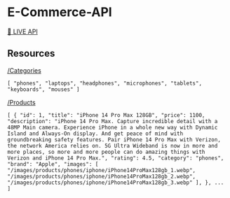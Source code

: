# E-Commerce-API
[🔗 LIVE API](https://ecommerce-hydl.onrender.com)

## Resources
[/Categories](https://ecommerce-hydl.onrender.com/categories)

`[
"phones",
"laptops",
"headphones",
"microphones",
"tablets",
"keyboards",
"mouses"
]`

[/Products](https://ecommerce-hydl.onrender.com/products)

`[
{
"id": 1,
"title": "iPhone 14 Pro Max 128GB",
"price": 1100,
"description": "iPhone 14 Pro Max. Capture incredible detail with a 48MP Main camera. Experience iPhone in a whole new way with Dynamic Island and Always-On display. And get peace of mind with groundbreaking safety features. Pair iPhone 14 Pro Max with Verizon, the network America relies on. 5G Ultra Wideband is now in more and more places, so more and more people can do amazing things with Verizon and iPhone 14 Pro Max.",
"rating": 4.5,
"category": "phones",
"brand": "Apple",
"images": [
"/images/products/phones/iphone/iPhone14ProMax128gb_1.webp",
"/images/products/phones/iphone/iPhone14ProMax128gb_2.webp",
"/images/products/phones/iphone/iPhone14ProMax128gb_3.webp"
],
},
...
]`
